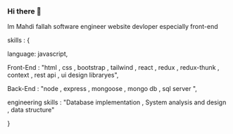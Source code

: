 ### Hi there 👋

Im Mahdi fallah 
software engineer
website devloper especially  front-end 

 skills : { 
 
  language: javascript,
  
  Front-End : "html , css , bootstrap , tailwind , react , redux , redux-thunk , context , rest api , ui design libraryes",
  
  Back-End : "node , express , mongoose , mongo db , sql server ",
  
  engineering skills : "Database implementation , System analysis and design , data structure"
  
 }


